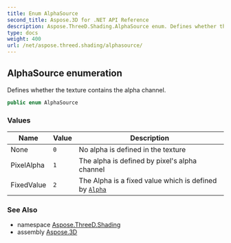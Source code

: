 ```yaml
---
title: Enum AlphaSource
second_title: Aspose.3D for .NET API Reference
description: Aspose.ThreeD.Shading.AlphaSource enum. Defines whether the texture contains the alpha channel
type: docs
weight: 400
url: /net/aspose.threed.shading/alphasource/
---
```

## AlphaSource enumeration

Defines whether the texture contains the alpha channel.

```csharp
public enum AlphaSource
```

### Values

| Name | Value | Description |
| --- | --- | --- |
| None | `0` | No alpha is defined in the texture |
| PixelAlpha | `1` | The alpha is defined by pixel's alpha channel |
| FixedValue | `2` | The Alpha is a fixed value which is defined by [`Alpha`](../texturebase/alpha/) |

### See Also

* namespace [Aspose.ThreeD.Shading](../../aspose.threed.shading/)
* assembly [Aspose.3D](../../)


